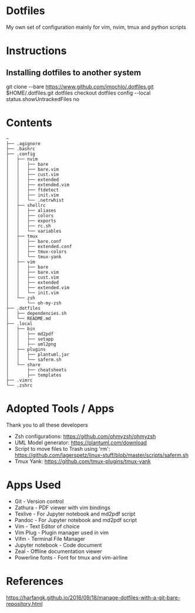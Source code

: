# Dotfiles
My own set of configuration mainly for vim, nvim, tmux and python scripts

# Instructions
## Installing dotfiles to another system
git clone --bare https://www.github.com/imochlo/.dotfiles.git $HOME/.dotfiles.git
dotfiles checkout
dotfiles config --local status.showUntrackedFiles no

# Contents
```
~
├── .agignore
├── .bashrc
├── .config
│   ├── nvim
│   │   ├── bare
│   │   ├── bare.vim
│   │   ├── cust.vim
│   │   ├── extended
│   │   ├── extended.vim
│   │   ├── ftdetect
│   │   ├── init.vim
│   │   └── .netrwhist
│   ├── shellrc
│   │   ├── aliases
│   │   ├── colors
│   │   ├── exports
│   │   ├── rc.sh
│   │   └── variables
│   ├── tmux
│   │   ├── bare.conf
│   │   ├── extended.conf
│   │   ├── tmux-colors
│   │   └── tmux-yank
│   ├── vim
│   │   ├── bare
│   │   ├── bare.vim
│   │   ├── cust.vim
│   │   ├── extended
│   │   ├── extended.vim
│   │   └── init.vim
│   └── zsh
│       └── oh-my-zsh
├── .dotfiles
│   ├── dependencies.sh
│   └── README.md
├── .local
│   ├── bin
│   │   ├── md2pdf
│   │   ├── setapp
│   │   ├── uml2png
│   ├── plugins
│   │   ├── plantuml.jar
│   │   └── saferm.sh
│   └── share
│       ├── cheatsheets
│       ├── templates
├── .vimrc
└── .zshrc
```

# Adopted Tools / Apps
Thank you to all these developers
* Zsh configurations: https://github.com/ohmyzsh/ohmyzsh
* UML Model generator: https://plantuml.com/download
* Script to move files to Trash using 'rm': https://github.com/lagerspetz/linux-stuff/blob/master/scripts/saferm.sh
* Tmux Yank: https://github.com/tmux-plugins/tmux-yank

# Apps Used
* Git - Version control
* Zathura - PDF viewer with vim bindings
* Texlive - For Jupyter notebook and md2pdf script
* Pandoc - For Jupyter notebook and md2pdf script
* Vim - Text Editor of choice
* Vim Plug - Plugin manager used in vim
* Vifm - Terminal File Manager
* Jupyter notebook - Code document
* Zeal - Offline documentation viewer
* Powerline fonts - Font for tmux and vim-airline

# References
https://harfangk.github.io/2016/09/18/manage-dotfiles-with-a-git-bare-repository.html
